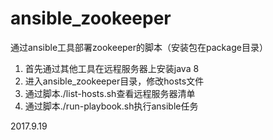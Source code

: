 # ansible_zookeeper

通过ansible工具部署zookeeper的脚本（安装包在package目录）
 1. 首先通过其他工具在远程服务器上安装java 8
 2. 进入ansible_zookeeper目录，修改hosts文件
 3. 通过脚本./list-hosts.sh查看远程服务器清单
 4. 通过脚本./run-playbook.sh执行ansible任务

2017.9.19
